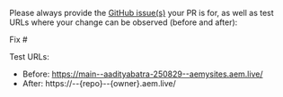 Please always provide the [GitHub issue(s)](../issues) your PR is for, as well as test URLs where your change can be observed (before and after):

Fix #<gh-issue-id>

Test URLs:
- Before: https://main--aadityabatra-250829--aemysites.aem.live/
- After: https://<branch>--{repo}--{owner}.aem.live/
